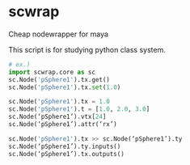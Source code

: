 # scwrap
Cheap nodewrapper for maya

This script is for studying python class system.
```python
# ex.)
import scwrap.core as sc
sc.Node('pSphere1').tx.get()
sc.Node('pSphere1').tx.set(1.0)

sc.Node('pSphere1').tx = 1.0
sc.Node('pSphere1').t = [1.0, 2.0, 3.0]
sc.Node(‘pSphere1’).vtx[24]
sc.Node(‘pSphere1’).attr(‘rx’)

sc.Node('pSphere1').tx >> sc.Node(‘pSphere1’).ty
sc.Node(‘pSphere1’).ty.inputs()
sc.Node(‘pSphere1’).tx.outputs()
```